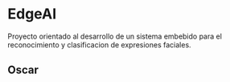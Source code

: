 # EdgeAI
Proyecto orientado al desarrollo de un sistema embebido para el reconocimiento y clasificacion de expresiones faciales.


## Oscar
